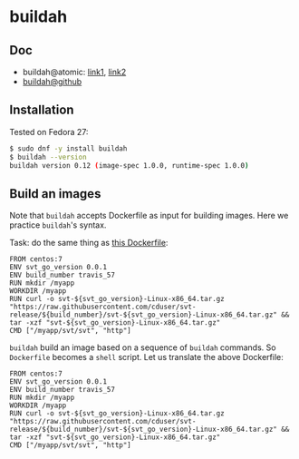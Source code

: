# buildah

## Doc

* buildah@atomic: [link1](https://www.projectatomic.io/blog/2017/06/introducing-buildah/), [link2](https://www.projectatomic.io/blog/2017/11/getting-started-with-buildah/)
* [buildah@github](https://github.com/projectatomic/buildah)

## Installation
Tested on Fedora 27:

```sh
$ sudo dnf -y install buildah
$ buildah --version
buildah version 0.12 (image-spec 1.0.0, runtime-spec 1.0.0)
```

## Build an images

Note that `buildah` accepts Dockerfile as input for building images. Here we practice `buildah`'s syntax.

Task: do the same thing as [this Dockerfile](https://github.com/hongkailiu/svt-go-docker/blob/podman/Dockerfile):

```
FROM centos:7
ENV svt_go_version 0.0.1
ENV build_number travis_57
RUN mkdir /myapp
WORKDIR /myapp
RUN curl -o svt-${svt_go_version}-Linux-x86_64.tar.gz "https://raw.githubusercontent.com/cduser/svt-release/${build_number}/svt-${svt_go_version}-Linux-x86_64.tar.gz" && tar -xzf "svt-${svt_go_version}-Linux-x86_64.tar.gz"
CMD ["/myapp/svt/svt", "http"]
```

`buildah` build an image based on a sequence of `buildah` commands. So `Dockerfile` becomes a `shell` script. Let us translate the above Dockerfile:

```
FROM centos:7
ENV svt_go_version 0.0.1
ENV build_number travis_57
RUN mkdir /myapp
WORKDIR /myapp
RUN curl -o svt-${svt_go_version}-Linux-x86_64.tar.gz "https://raw.githubusercontent.com/cduser/svt-release/${build_number}/svt-${svt_go_version}-Linux-x86_64.tar.gz" && tar -xzf "svt-${svt_go_version}-Linux-x86_64.tar.gz"
CMD ["/myapp/svt/svt", "http"]
```
